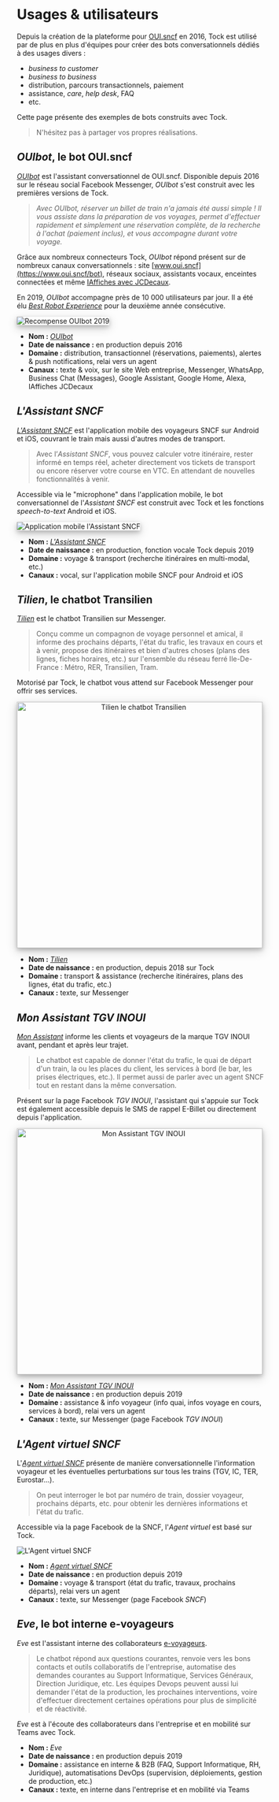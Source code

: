 # Usages & utilisateurs

Depuis la création de la plateforme pour [OUI.sncf](https://www.oui.sncf/) en 2016, Tock est utilisé par de plus en plus
d'équipes pour créer des bots conversationnels dédiés à des usages divers :

* _business to customer_
* _business to business_ 
* distribution, parcours transactionnels, paiement
* assistance, _care_, _help desk_, FAQ
* etc.

Cette page présente des exemples de bots construits avec Tock.

> N'hésitez pas à partager vos propres réalisations.

## _OUIbot_, le bot OUI.sncf

_[OUIbot](https://www.oui.sncf/services/assistant)_ est l'assistant conversationnel de OUI.sncf. Disponible depuis 2016 
sur le réseau social Facebook Messenger, _OUIbot_ s'est construit avec les premières versions de Tock.

> _Avec OUIbot, réserver un billet de train n'a jamais été aussi simple ! Il vous assiste dans la préparation de vos 
voyages, permet d'effectuer rapidement et simplement une réservation complète, de la recherche à l'achat (paiement inclus), 
et vous accompagne durant votre voyage._

Grâce aux nombreux connecteurs Tock, _OUIbot_ répond présent sur de nombreux canaux conversationnels :
 site [www.oui.sncf](https://www.oui.sncf/bot), réseaux sociaux, assistants vocaux, enceintes connectées et même 
 [IAffiches avec JCDecaux](https://ouitalk.oui.sncf/blog/innovation/oui-sncf-signe-une-campagne-d-affichage-pilotee-par-une-intelligence-artificielle).

En 2019, _OUIbot_ accompagne près de 10 000 utilisateurs par jour. Il a été élu _[Best Robot Experience](https://www.sensduclient.com/2018/04/ouibot-ouisncf-est-le-gagnant-de-best.html)_
 pour la deuxième année consécutive.

<img alt="Recompense OUIbot 2019" 
src="https://blog-cultures-services.com/wp-content/uploads/2019/06/Blog-768x512.png" 
style="box-shadow: 0 4px 8px 0 rgba(0, 0, 0, 0.2), 0 6px 20px 0 rgba(0, 0, 0, 0.19); text-align: center;">
 
* **Nom :** _[OUIbot](https://www.oui.sncf/services/assistant)_
* **Date de naissance :** en production depuis 2016
* **Domaine :** distribution, transactionnel (réservations, paiements), alertes & push notifications, relai vers un agent
* **Canaux :** texte & voix, sur le site Web entreprise, Messenger, WhatsApp, Business Chat (Messages), Google Assistant, 
Google Home, Alexa, IAffiches JCDecaux

## _L'Assistant SNCF_

_[L'Assistant SNCF](https://www.sncf.com/fr/itineraire-reservation/informations-trafic/application-sncf)_ est 
l'application mobile des voyageurs SNCF sur Android et iOS, couvrant le train mais aussi d'autres modes de transport.

> Avec l’_Assistant SNCF_, vous pouvez calculer votre itinéraire, rester informé en temps réel, acheter directement vos 
>tickets de transport ou encore réserver votre course en VTC. En attendant de nouvelles fonctionnalités à venir.

Accessible via le "microphone" dans l'application mobile, le bot conversationnel de l'_Assistant SNCF_ est construit 
avec Tock et les fonctions _speech-to-text_ Android et iOS.

<img alt="Application mobile l'Assistant SNCF" 
src="https://www.sncf.com/sites/default/files/styles/crop_header_edito/public/2019-06/Assistant_incrustation_2B.jpg?h=fba073f2&itok=KVCTbuOc" 
style="box-shadow: 0 4px 8px 0 rgba(0, 0, 0, 0.2), 0 6px 20px 0 rgba(0, 0, 0, 0.19); text-align: center;">

* **Nom :** _[L'Assistant SNCF](https://www.sncf.com/fr/itineraire-reservation/informations-trafic/application-sncf)_
* **Date de naissance :** en production, fonction vocale Tock depuis 2019
* **Domaine :** voyage & transport (recherche itinéraires en multi-modal, etc.)
* **Canaux :** vocal, sur l'application mobile SNCF pour Android et iOS

## _Tilien_, le chatbot Transilien

_[Tilien](https://www.facebook.com/botsncftransilien/)_ est le chatbot Transilien sur Messenger.

> Conçu comme un compagnon de voyage personnel et amical, il informe des prochains départs, l'état du trafic, les travaux 
>en cours et à venir, propose des itinéraires et bien d'autres choses (plans des lignes, fiches horaires, etc.) sur 
>l'ensemble du réseau ferré Ile-De-France : Métro, RER, Transilien, Tram.

Motorisé par Tock, le chatbot vous attend sur Facebook Messenger pour offrir ses services.

<img alt="Tilien le chatbot Transilien" 
src="https://i2.wp.com/www.lechotouristique.com/wp-content/uploads/2019/03/sncf.jpg?fit=960%2C640&ssl=1" 
style="width: 500px; box-shadow: 0 4px 8px 0 rgba(0, 0, 0, 0.2), 0 6px 20px 0 rgba(0, 0, 0, 0.19); text-align: center;">

* **Nom :** _[Tilien](https://www.facebook.com/botsncftransilien/)_
* **Date de naissance :** en production, depuis 2018 sur Tock
* **Domaine :** transport & assistance (recherche itinéraires, plans des lignes, état du trafic, etc.)
* **Canaux :** texte, sur Messenger

## _Mon Assistant TGV INOUI_

_[Mon Assistant](https://www.facebook.com/TGVINOUI/)_ informe les clients et voyageurs de la marque TGV INOUI avant, 
pendant et après leur trajet.

> Le chatbot est capable de donner l'état du trafic, le quai de départ d'un train, la ou les places du client, les 
>services à bord (le bar, les prises électriques, etc.). Il permet aussi de parler avec un agent SNCF tout 
>en restant dans la même conversation.

Présent sur la page Facebook _TGV INOUI_, l'assistant qui s'appuie sur Tock est également accessible depuis le 
SMS de rappel E-Billet ou directement depuis l'application.

<img alt="Mon Assistant TGV INOUI" 
src="https://www.thetrainline.com/cmsmedia/cms/10783/tgv-inoui-interieur.jpg?width=500&height=333.5" 
style="width: 500px; box-shadow: 0 4px 8px 0 rgba(0, 0, 0, 0.2), 0 6px 20px 0 rgba(0, 0, 0, 0.19); text-align: center;">

* **Nom :** _[Mon Assistant TGV INOUI](https://www.facebook.com/TGVINOUI/)_
* **Date de naissance :** en production depuis 2019
* **Domaine :** assistance & info voyageur (info quai, infos voyage en cours, services à bord), relai vers un agent
* **Canaux :** texte, sur Messenger (page Facebook _TGV INOUI_)

## _L'Agent virtuel SNCF_

L'_[Agent virtuel SNCF](https://www.facebook.com/SNCFOFFICIEL/)_ présente de manière conversationnelle l'information 
voyageur et les éventuelles perturbations sur tous les trains (TGV, IC, TER, Eurostar...).

> On peut interroger le bot par numéro de train, dossier voyageur, prochains départs, etc. pour obtenir les dernières 
>informations et l'état du trafic.

Accessible via la page Facebook de la SNCF, l'_Agent virtuel_ est basé sur Tock.

![L'Agent virtuel SNCF](https://pbs.twimg.com/media/D_HqJrjXYAEOrhE.jpg:large)

* **Nom :** _[Agent virtuel SNCF](https://www.facebook.com/SNCFOFFICIEL/)_
* **Date de naissance :** en production depuis 2019
* **Domaine :** voyage & transport (état du trafic, travaux, prochains départs), relai vers un agent
* **Canaux :** texte, sur Messenger (page Facebook _SNCF_)

## _Eve_, le bot interne e-voyageurs

_Eve_ est l'assistant interne des collaborateurs [e-voyageurs](https://www.sncf.com/fr/groupe/newsroom/e-voyageurs-sncf).

> Le chatbot répond aux questions courantes, renvoie vers les bons contacts et outils collaboratifs de l'entreprise, 
>automatise des demandes courantes au Support Informatique, Services Généraux, Direction Juridique, etc. 
>Les équipes Devops peuvent aussi lui demander l'état de la production, les prochaines interventions, voire d'effectuer 
>directement certaines opérations pour plus de simplicité et de réactivité.

_Eve_ est à l'écoute des collaborateurs dans l'entreprise et en mobilité sur Teams avec Tock.

* **Nom :** _Eve_
* **Date de naissance :** en production depuis 2019
* **Domaine :** assistance en interne & B2B (FAQ, Support Informatique, RH, Juridique), automatisations DevOps (supervision, 
déploiements, gestion de production, etc.)
* **Canaux :** texte, en interne dans l'entreprise et en mobilité via Teams
